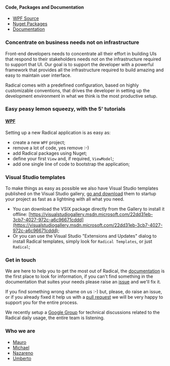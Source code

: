 #### Code, Packages and Documentation

* [WPF Source](https://github.com/RadicalFx/radical.windows)
* [Nuget Packages](http://www.nuget.org/profiles/radical)
* [Documentation](https://docs.radicalframework.com/)

### Concentrate on business needs not on infrastructure

Front-end developers needs to concentrate all their effort in building UIs that respond to their stakeholders needs not on the infrastructure required to support that UI. Our goal is to support the developer with a powerful framework that provides all the infrastructure required to build amazing and easy to maintain user interface.

Radical comes with a predefined configuration, based on highly customizable conventions, that drives the developer in setting up the development environment in what we think is the most productive setup.

### Easy peasy lemon squeezy, with the 5' tutorials

#### [WPF](https://docs.radicalframework.com/#mvvm-and-ui-composition-quick-start)

Setting up a new Radical application is as easy as:

* create a new `WPF` project;
* remove a lot of code, yes remove :-)
* add Radical packages using Nuget;
* define your first `View` and, if required, `ViewModel`;
* add one single line of code to bootstrap the application;

### Visual Studio templates

To make things as easy as possible we also have Visual Studio templates published on the Visual Studio gallery, [go and download](https://visualstudiogallery.msdn.microsoft.com/22dd31eb-3cb7-4027-972c-a6c96671cddd) them to startup your project as fast as a lightning with all what you need.

* You can download the VSIX package directly from the Gallery to install it offline: [https://visualstudiogallery.msdn.microsoft.com/22dd31eb-3cb7-4027-972c-a6c96671cddd](https://visualstudiogallery.msdn.microsoft.com/22dd31eb-3cb7-4027-972c-a6c96671cddd);
* Or you can use the Visual Studio "Extensions and Updates" dialog to install Radical templates, simply look for `Radical Templates`, or just `Radical`;

### Get in touch

We are here to help you to get the most out of Radical, the [documentation](https://docs.radicalframework.com/) is the first place to look for information, if you can't find something in the documentation that suites your needs please raise an [issue](https://github.com/RadicalFx/radical/issues) and we'll fix it.

If you find something wrong shame on us :-) but, please, do raise an issue, or if you already fixed it help us with a [pull request](https://docs.radicalframework.com/#contribution-guideline) we will be very happy to support you for the entire process. 

We recently setup a [Google Group](https://groups.google.com/forum/#!forum/radical-mvvm-framework) for technical discussions related to the Radical daily usage, the entire team is listening.

### Who we are

* [Mauro](https://github.com/mauroservienti)
* [Michael](https://github.com/micdenny)
* [Nazareno](https://github.com/nazarenomanco)
* [Umberto](https://github.com/ucollina82)
